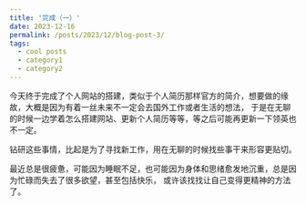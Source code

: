 ```yaml
---
title: '完成（一）'
date: 2023-12-16
permalink: /posts/2023/12/blog-post-3/
tags:
  - cool posts
  - category1
  - category2
---
```


今天终于完成了个人网站的搭建，类似于个人简历那样官方的简介，想要做的缘故，大概是因为有着一丝未来不一定会去国外工作或者生活的想法，
于是在无聊的时候一边学着怎么搭建网站、更新个人简历等等，等之后可能再更新一下领英也不一定。

钻研这些事情，比起是为了寻找新工作，用在无聊的时候找些事干来形容更贴切。

最近总是很疲惫，可能因为睡眠不足，也可能因为身体和思绪愈发地沉重，总是因为忙碌而失去了很多欲望，甚至包括快乐，
或许该找找让自己变得更精神的方法了。


